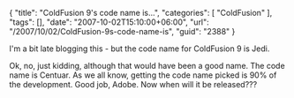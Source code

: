 {
	"title": "ColdFusion 9's code name is...",
	"categories": [
		"ColdFusion"
	],
	"tags": [],
	"date": "2007-10-02T15:10:00+06:00",
	"url": "/2007/10/02/ColdFusion-9s-code-name-is",
	"guid": "2388"
}

I'm a bit late blogging this - but the code name for ColdFusion 9 is Jedi.

Ok, no, just kidding, although that would have been a good name. The code name is Centuar. As we all know, getting the code name picked is 90% of the development. Good job, Adobe. Now when will it be released???